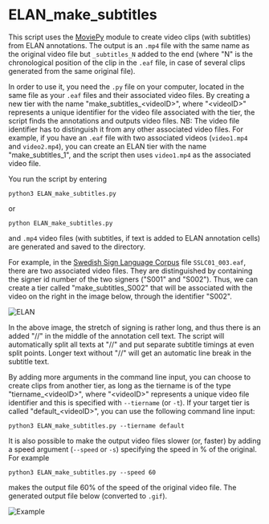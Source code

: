 # ELAN_make_subtitles

This script uses the [MoviePy](https://zulko.github.io/moviepy/) module to create video clips (with subtitles) from ELAN annotations. The output is an `.mp4` file with the same name as the original video file but `_subtitles_N` added to the end (where "N" is the chronological position of the clip in the `.eaf` file, in case of several clips generated from the same original file).

In order to use it, you need the `.py` file on your computer, located in the same file as your `.eaf` files and their associated video files. By creating a new tier with the name "make_subtitles_\<videoID\>", where "\<videoID\>" represents a unique identifier for the video file associated with the tier, the script finds the annotations and outputs video files. NB: The video file identifier has to distinguish it from any other associated video files. For example, if you have an `.eaf` file with two associated videos (`video1.mp4` and `video2.mp4`), you can create an ELAN tier with the name "make_subtitles_1", and the script then uses `video1.mp4` as the associated video file.

You run the script by entering
```
python3 ELAN_make_subtitles.py
```
or
```
python ELAN_make_subtitles.py
```
and `.mp4` video files (with subtitles, if text is added to ELAN annotation cells) are generated and saved to the directory.

For example, in the [Swedish Sign Language Corpus](https://www.ling.su.se/teckenspr%C3%A5ksresurser/teckenspr%C3%A5kskorpusar/svensk-teckenspr%C3%A5kskorpus) file `SSLC01_003.eaf`, there are two associated video files. They are distinguished by containing the signer id number of the two signers ("S001" and "S002"). Thus, we can create a tier called "make_subtitles_S002" that will be associated with the video on the right in the image below, through the identifier "S002".

![ELAN](https://github.com/borstell/ELAN_make_subtitles/blob/master/Example_SSLC_ELAN.png)

In the above image, the stretch of signing is rather long, and thus there is an added "//" in the middle of the annotation cell text. The script will automatically split all texts at "//" and put separate subtitle timings at even split points. Longer text without "//" will get an automatic line break in the subtitle text.

By adding more arguments in the command line input, you can choose to create clips from another tier, as long as the tiername is of the type "tiername_\<videoID\>", where "\<videoID\>" represents a unique video file identifier and this is specified with `--tiername` (or `-t`). If your target tier is called "default_\<videoID\>", you can use the following command line input:
```
python3 ELAN_make_subtitles.py --tiername default
```
It is also possible to make the output video files slower (or, faster) by adding a speed argument (`--speed` or `-s`) specifying the speed in % of the original. For example
```
python3 ELAN_make_subtitles.py --speed 60
```
makes the output file 60% of the speed of the original video file. The generated output file below (converted to `.gif`).

![Example](https://github.com/borstell/ELAN_make_subtitles/blob/master/Example_SSLC.gif)
